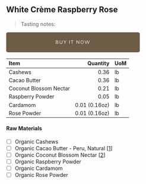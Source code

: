 ## White Crème Raspberry Rose
> Tasting notes:

[![Buy Now](/assets/images/buy-now.png "Buy Now")](https://shop.osocra.com/products/22011217)

| Item | Quantity | UoM  |
| :---     | ---:    | :--- |
| Cashews     | 0.36      | lb      |
| Cacao Butter   | 0.36    | lb    |
| Coconut Blossom Nectar     | 0.21      | lb      |
| Raspberry Powder     | 0.05      | lb      |
| Cardamom     | 0.01 (0.16oz)      | lb      |
| Rose Powder  | 0.01 (0.16oz)      | lb      |

#### Raw Materials
- [ ] Organic Cashews 
- [ ] Organic Cacao Butter - Peru, Natural [[1](/vendors)]
- [ ] Organic Coconut Blossom Nectar [[2](/vendors)]
- [ ] Organic Raspberry Powder
- [ ] Organic Cardamom 
- [ ] Organic Rose Powder
